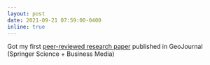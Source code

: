 ```yaml
---
layout: post
date: 2021-09-21 07:59:00-0400
inline: true
---
```


Got my first <a href = "https://link.springer.com/article/10.1007/s10708-021-10496-1">peer-reviewed research paper</a> published in GeoJournal (Springer Science + Business Media)
